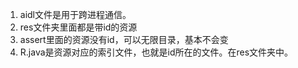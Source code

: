 1. aidl文件是用于跨进程通信。
2. res文件夹里面都是带id的资源
3. assert里面的资源没有id，可以无限目录，基本不会变
4. R.java是资源对应的索引文件，也就是id所在的文件。在res文件夹中。